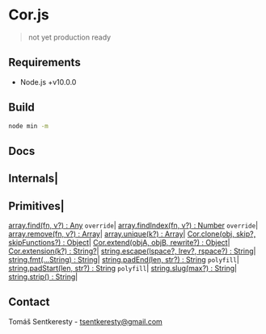 # Cor.js

> not yet production ready

## Requirements

- Node.js +v10.0.0

## Build

```bash
node min -m
```

## Docs

Internals|
-

Primitives|
-
[array.find(fn, v?) : Any]() `override`|
[array.findIndex(fn, v?) : Number]() `override`|
[array.remove(fn, v?) : Array]()|
[array.unique(k?) : Array]()|
[Cor.clone(obj, skip?, skipFunctions?) : Object]()|
[Cor.extend(objA, objB, rewrite?) : Object]()|
[Cor.extension(k?) : String?]()|
[string.escape(lspace?, lrev?, rspace?) : String]()|
[string.fmt(...String) : String]()|
[string.padEnd(len, str?) : String]() `polyfill`|
[string.padStart(len, str?) : String]() `polyfill`|
[string.slug(max?) : String]()|
[string.strip() : String]()|

## Contact

Tomáš Sentkeresty - [tsentkeresty@gmail.com](mailto:tsentkeresty@gmail.com)
